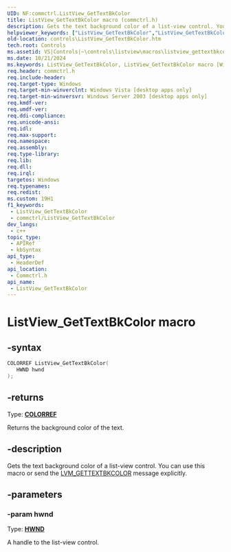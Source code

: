 ```yaml
---
UID: NF:commctrl.ListView_GetTextBkColor
title: ListView_GetTextBkColor macro (commctrl.h)
description: Gets the text background color of a list-view control. You can use this macro or send the LVM_GETTEXTBKCOLOR message explicitly.
helpviewer_keywords: ["ListView_GetTextBkColor","ListView_GetTextBkColor macro [Windows Controls]","_win32_ListView_GetTextBkColor","_win32_ListView_GetTextBkColor_cpp","commctrl/ListView_GetTextBkColor","controls.ListView_GetTextBkColor","controls._win32_ListView_GetTextBkColor"]
old-location: controls\ListView_GetTextBkColor.htm
tech.root: Controls
ms.assetid: VS|Controls|~\controls\listview\macros\listview_gettextbkcolor.htm
ms.date: 10/21/2024
ms.keywords: ListView_GetTextBkColor, ListView_GetTextBkColor macro [Windows Controls], _win32_ListView_GetTextBkColor, _win32_ListView_GetTextBkColor_cpp, commctrl/ListView_GetTextBkColor, controls.ListView_GetTextBkColor, controls._win32_ListView_GetTextBkColor
req.header: commctrl.h
req.include-header: 
req.target-type: Windows
req.target-min-winverclnt: Windows Vista [desktop apps only]
req.target-min-winversvr: Windows Server 2003 [desktop apps only]
req.kmdf-ver: 
req.umdf-ver: 
req.ddi-compliance: 
req.unicode-ansi: 
req.idl: 
req.max-support: 
req.namespace: 
req.assembly: 
req.type-library: 
req.lib: 
req.dll: 
req.irql: 
targetos: Windows
req.typenames: 
req.redist: 
ms.custom: 19H1
f1_keywords:
 - ListView_GetTextBkColor
 - commctrl/ListView_GetTextBkColor
dev_langs:
 - c++
topic_type:
 - APIRef
 - kbSyntax
api_type:
 - HeaderDef
api_location:
 - Commctrl.h
api_name:
 - ListView_GetTextBkColor
---
```


# ListView_GetTextBkColor macro

## -syntax

```cpp
COLORREF ListView_GetTextBkColor(
   HWND hwnd
);
```

## -returns

Type: **[COLORREF](/windows/desktop/winprog/windows-data-types)**

Returns the background color of the text.


## -description

Gets the text background color of a list-view control. You can use this macro or send the <a href="/windows/desktop/Controls/lvm-gettextbkcolor">LVM_GETTEXTBKCOLOR</a> message explicitly.

## -parameters

### -param hwnd

Type: <b><a href="/windows/desktop/WinProg/windows-data-types">HWND</a></b>

A handle to the list-view control.
